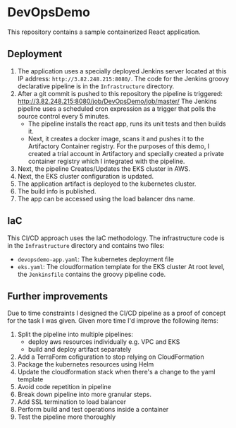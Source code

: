 # DevOpsDemo
This repository contains a sample containerized React application.

## Deployment

1. The application uses a specially deployed Jenkins server located at this IP address: `http://3.82.248.215:8080/`. The code for the Jenkins groovy declarative pipeline is in the `Infrastructure` directory.
2. After a git commit is pushed to this repository the pipeline is triggered: http://3.82.248.215:8080/job/DevOpsDemo/job/master/ The Jenkins pipeline uses a scheduled cron expression as a trigger that polls the source control every 5 minutes.
    - The pipeline installs the react app, runs its unit tests and then builds it.
    - Next, it creates a docker image, scans it and pushes it to the Artifactory Container registry. For the purposes of this demo, I created a trial account in Artifactory and specially created a private container registry which I integrated with the pipeline.
3. Next, the pipeline Creates/Updates the EKS cluster in AWS.
4. Next, the EKS cluster configuration is updated.
5. The application artifact is deployed to the kubernetes cluster.
6. The build info is published.
7. The app can be accessed using the load balancer dns name.

## IaC

This CI/CD approach uses the IaC methodology. The infrastructure code is in the `Infrastructure` directory and contains two files:
- `devopsdemo-app.yaml`:  The kubernetes deployment file
- `eks.yaml`: The cloudformation template for the EKS cluster
At root level, the `Jenkinsfile` contains the groovy pipeline code.

## Further improvements

Due to time constraints I designed the CI/CD pipeline as a proof of concept for the task I was given. Given more time I'd improve the following items:
1. Split the pipeline into multiple pipelines:
    - deploy aws resources individually e.g. VPC and EKS
    - build and deploy artifact separately
2. Add a TerraForm cofiguration to stop relying on CloudFormation
3. Package the kubernetes resources using Helm
4. Update the cloudformation stack when there's a change to the yaml template
5. Avoid code repetition in pipeline
6. Break down pipeline into more granular steps.
7. Add SSL termination to load balancer
8. Perform build and test operations inside a container
9. Test the pipeline more thoroughly
